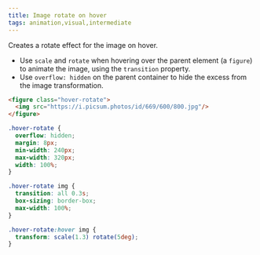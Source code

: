 ```yaml
---
title: Image rotate on hover
tags: animation,visual,intermediate
---
```


Creates a rotate effect for the image on hover.

- Use `scale` and `rotate` when hovering over the parent element (a `figure`) to animate the image, using the `transition` property.
- Use `overflow: hidden` on the parent container to hide the excess from the image transformation.

```html
<figure class="hover-rotate">
  <img src="https://i.picsum.photos/id/669/600/800.jpg"/>
</figure>
```

```css
.hover-rotate {
  overflow: hidden;
  margin: 8px;
  min-width: 240px;
  max-width: 320px;
  width: 100%;
}

.hover-rotate img {
  transition: all 0.3s;
  box-sizing: border-box;
  max-width: 100%;
}

.hover-rotate:hover img {
  transform: scale(1.3) rotate(5deg);
}
```
